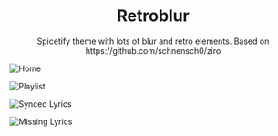 <h1 align="center">Retroblur</h1>
<p align="center">Spicetify theme with lots of blur and retro elements.
Based on https://github.com/schnensch0/ziro  
  
![Home](https://github.com/Motschen/Retroblur/blob/main/preview/home.png?raw=true)  
  
![Playlist](https://github.com/Motschen/Retroblur/blob/main/preview/playlist.png?raw=true)

![Synced Lyrics](https://github.com/Motschen/Retroblur/blob/main/preview/synced_lyrics.png?raw=true)

![Missing Lyrics](https://github.com/Motschen/Retroblur/blob/main/preview/missing_lyrics.gif?raw=true)
 </p>
